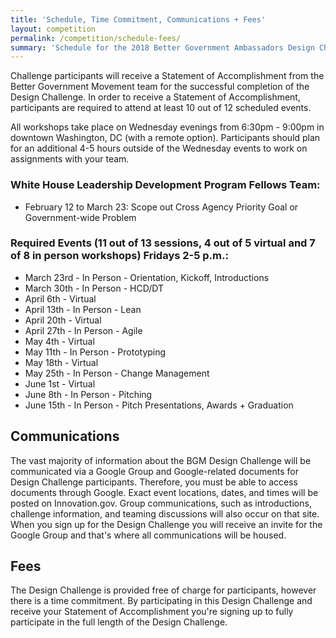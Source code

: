 ```yaml
---
title: 'Schedule, Time Commitment, Communications + Fees'
layout: competition
permalink: /competition/schedule-fees/
summary: 'Schedule for the 2018 Better Government Ambassadors Design Challenge.'
---
```


Challenge participants will receive a Statement of Accomplishment from the Better Government Movement team for the successful completion of the Design Challenge. In order to receive a Statement of Accomplishment, participants are required to attend at least 10 out of 12 scheduled events.

All workshops take place on Wednesday evenings from 6:30pm - 9:00pm in downtown Washington, DC (with a remote option). Participants should plan for an additional 4-5 hours outside of the Wednesday events to work on assignments with your team.

### White House Leadership Development Program Fellows Team:
- February 12 to March 23: Scope out Cross Agency Priority Goal or Government-wide Problem

### **Required Events (11 out of 13 sessions, 4 out of 5 virtual and 7 of 8 in person workshops) Fridays 2-5 p.m.:**

- March 23rd - In Person - Orientation, Kickoff, Introductions
- March 30th -  In Person - HCD/DT
- April 6th - Virtual
- April 13th - In Person - Lean
- April 20th - Virtual
- April 27th - In Person - Agile
- May 4th - Virtual
- May 11th - In Person - Prototyping
- May 18th - Virtual
- May 25th - In Person - Change Management
- June 1st - Virtual
- June 8th -  In Person - Pitching
- June 15th -  In Person - Pitch Presentations, Awards + Graduation


## Communications
The vast majority of information about the BGM Design Challenge will be communicated via a Google Group and Google-related documents for Design Challenge participants. Therefore, you must be able to access documents through Google. Exact event locations, dates, and times will be posted on Innovation.gov. Group communications, such as introductions, challenge information, and teaming discussions will also occur on that site. When you sign up for the Design Challenge you will receive an invite for the Google Group and that's where all communications will be housed.

## Fees
The Design Challenge is provided free of charge for participants, however there is a time commitment. By participating in this Design Challenge and receive your Statement of Accomplishment you're signing up to fully participate in the full length of the Design Challenge.
